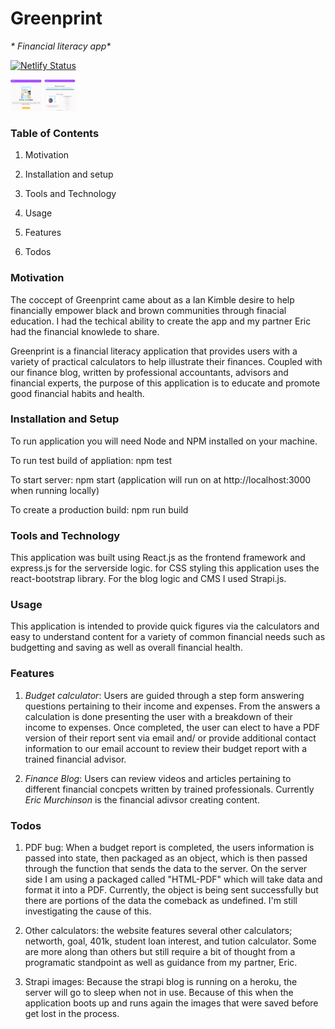 # Greenprint

_* Financial literacy app*_

[![Netlify Status](https://api.netlify.com/api/v1/badges/5ce9dbdd-4ce5-46fb-a0ad-fd2eb2b8fa4e/deploy-status)](https://app.netlify.com/sites/keen-cray-2feb6f/deploys)

<img src ='./gitImg/Greenprint1.png' alt= 'Greenprint Homepage' width='50px' height='50px' />
<img src ='/gitImg/Greenprint2.PNG' alt= 'Greenprint Budget Calculator' width='50px' height='50px' />

### Table of Contents

1. Motivation

2. Installation and setup

3. Tools and Technology

4. Usage

5. Features

6. Todos

### Motivation

The coccept of Greenprint came about as a Ian Kimble desire to help financially empower
black and brown communities through finacial education. I had the techical ability to create the app and my partner Eric had the financial knowlede to share.

Greenprint is a financial literacy application that provides users
with a variety of practical calculators to help illustrate their
finances. Coupled with our finance blog, written by professional
accountants, advisors and financial experts, the purpose of this
application is to educate and promote good financial habits and
health.

### Installation and Setup

To run application you will need Node and NPM installed on your machine.

To run test build of appliation: npm test

To start server: npm start (application will run on at http://localhost:3000 when running locally)

To create a production build: npm run build

### Tools and Technology

This application was built using React.js as the frontend framework and express.js for the serverside logic.
for CSS styling this application uses the react-bootstrap library. For the blog logic and CMS I used Strapi.js.

### Usage

This application is intended to provide quick figures via the calculators and easy to understand content for a variety of common financial needs such as budgetting and saving as well as overall financial health.

### Features

1. _Budget calculator_: Users are guided through a step form answering questions pertaining to their income and expenses. From the answers a calculation is done presenting the user with a breakdown of their income to expenses. Once completed, the user can elect to have a PDF version of their report sent via email and/ or provide additional contact information to our email account to review their budget report with a trained financial advisor.

2. _Finance Blog_: Users can review videos and articles pertaining to different financial concpets written by trained professionals. Currently _Eric Murchinson_ is the financial adivsor creating content.

### Todos

1. PDF bug: When a budget report is completed, the users information is passed into state, then packaged as an object, which is then passed through the function that sends the data to the server. On the server side I am using a packaged called "HTML-PDF" which will take data and format it into a PDF. Currently, the object is being sent successfully but there are portions of the data the comeback as undefined. I'm still investigating the cause of this.

2. Other calculators: the website features several other calculators; networth, goal, 401k, student loan interest, and tution calculator. Some are more along than others but still require a bit of thought from a programatic standpoint as well as guidance from my partner, Eric.

3. Strapi images: Because the strapi blog is running on a heroku, the server will go to sleep when not in use. Because of this when the application boots up and runs again the images that were saved before get lost in the process.
